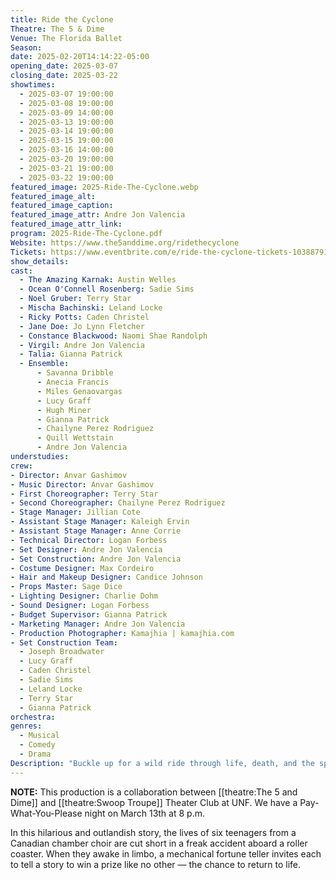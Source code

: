 ```yaml
---
title: Ride the Cyclone
Theatre: The 5 & Dime
Venue: The Florida Ballet
Season: 
date: 2025-02-20T14:14:22-05:00
opening_date: 2025-03-07
closing_date: 2025-03-22
showtimes:
  - 2025-03-07 19:00:00
  - 2025-03-08 19:00:00
  - 2025-03-09 14:00:00
  - 2025-03-13 19:00:00
  - 2025-03-14 19:00:00
  - 2025-03-15 19:00:00
  - 2025-03-16 14:00:00
  - 2025-03-20 19:00:00
  - 2025-03-21 19:00:00
  - 2025-03-22 19:00:00
featured_image: 2025-Ride-The-Cyclone.webp
featured_image_alt: 
featured_image_caption: 
featured_image_attr: Andre Jon Valencia
featured_image_attr_link: 
program: 2025-Ride-The-Cyclone.pdf
Website: https://www.the5anddime.org/ridethecyclone
Tickets: https://www.eventbrite.com/e/ride-the-cyclone-tickets-1038879174577
show_details: 
cast:
  - The Amazing Karnak: Austin Welles
  - Ocean O'Connell Rosenberg: Sadie Sims
  - Noel Gruber: Terry Star
  - Mischa Bachinski: Leland Locke
  - Ricky Potts: Caden Christel
  - Jane Doe: Jo Lynn Fletcher
  - Constance Blackwood: Naomi Shae Randolph
  - Virgil: Andre Jon Valencia
  - Talia: Gianna Patrick
  - Ensemble:
      - Savanna Dribble
      - Anecia Francis
      - Miles Genaovargas
      - Lucy Graff
      - Hugh Miner
      - Gianna Patrick
      - Chailyne Perez Rodriguez
      - Quill Wettstain
      - Andre Jon Valencia
understudies:
crew:
- Director: Anvar Gashimov
- Music Director: Anvar Gashimov
- First Choreographer: Terry Star
- Second Choreographer: Chailyne Perez Rodriguez
- Stage Manager: Jillian Cote
- Assistant Stage Manager: Kaleigh Ervin
- Assistant Stage Manager: Anne Corrie
- Technical Director: Logan Forbess
- Set Designer: Andre Jon Valencia
- Set Construction: Andre Jon Valencia
- Costume Designer: Max Cordeiro
- Hair and Makeup Designer: Candice Johnson
- Props Master: Sage Dice
- Lighting Designer: Charlie Dohm
- Sound Designer: Logan Forbess
- Budget Supervisor: Gianna Patrick
- Marketing Manager: Andre Jon Valencia
- Production Photographer: Kamajhia | kamajhia.com
- Set Construction Team:
  - Joseph Broadwater
  - Lucy Graff
  - Caden Christel
  - Sadie Sims
  - Leland Locke
  - Terry Star
  - Gianna Patrick
orchestra:
genres:
  - Musical
  - Comedy
  - Drama
Description: "Buckle up for a wild ride through life, death, and the spaces in between. This darkly uproarious musical dares to ask the question: What story would you tell to win a chance at more life?"
---
```

**NOTE:** This production is a collaboration between [[theatre:The 5 and Dime]] and [[theatre:Swoop Troupe]] Theater Club at UNF. We have a Pay-What-You-Please night on March 13th at 8 p.m.

In this hilarious and outlandish story, the lives of six teenagers from a Canadian chamber choir are cut short in a freak accident aboard a roller coaster. When they awake in limbo, a mechanical fortune teller invites each to tell a story to win a prize like no other — the chance to return to life.